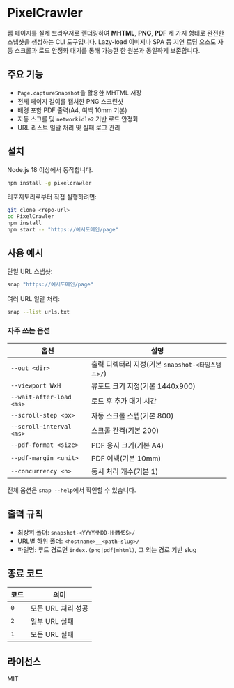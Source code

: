 # PixelCrawler

웹 페이지를 실제 브라우저로 렌더링하여 **MHTML**, **PNG**, **PDF** 세 가지 형태로 완전한 스냅샷을 생성하는 CLI 도구입니다. Lazy-load 이미지나 SPA 등 지연 로딩 요소도 자동 스크롤과 로드 안정화 대기를 통해 가능한 한 원본과 동일하게 보존합니다.

## 주요 기능
- `Page.captureSnapshot`을 활용한 MHTML 저장
- 전체 페이지 길이를 캡처한 PNG 스크린샷
- 배경 포함 PDF 출력(A4, 여백 10mm 기본)
- 자동 스크롤 및 `networkidle2` 기반 로드 안정화
- URL 리스트 일괄 처리 및 실패 로그 관리

## 설치
Node.js 18 이상에서 동작합니다.
```bash
npm install -g pixelcrawler
```

리포지토리로부터 직접 실행하려면:
```bash
git clone <repo-url>
cd PixelCrawler
npm install
npm start -- "https://예시도메인/page"
```

## 사용 예시
단일 URL 스냅샷:
```bash
snap "https://예시도메인/page"
```
여러 URL 일괄 처리:
```bash
snap --list urls.txt
```

### 자주 쓰는 옵션
| 옵션 | 설명 |
|------|------|
| `--out <dir>` | 출력 디렉터리 지정(기본 `snapshot-<타임스탬프>/`) |
| `--viewport WxH` | 뷰포트 크기 지정(기본 1440x900) |
| `--wait-after-load <ms>` | 로드 후 추가 대기 시간 |
| `--scroll-step <px>` | 자동 스크롤 스텝(기본 800) |
| `--scroll-interval <ms>` | 스크롤 간격(기본 200) |
| `--pdf-format <size>` | PDF 용지 크기(기본 A4) |
| `--pdf-margin <unit>` | PDF 여백(기본 10mm) |
| `--concurrency <n>` | 동시 처리 개수(기본 1) |

전체 옵션은 `snap --help`에서 확인할 수 있습니다.

## 출력 규칙
- 최상위 폴더: `snapshot-<YYYYMMDD-HHMMSS>/`
- URL별 하위 폴더: `<hostname>__<path-slug>/`
- 파일명: 루트 경로면 `index.(png|pdf|mhtml)`, 그 외는 경로 기반 slug

## 종료 코드
| 코드 | 의미 |
|------|------|
| `0` | 모든 URL 처리 성공 |
| `2` | 일부 URL 실패 |
| `1` | 모든 URL 실패 |

## 라이선스
MIT

